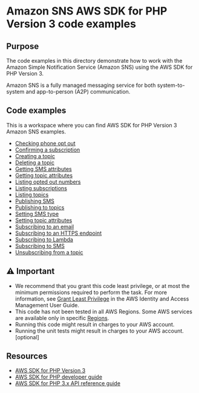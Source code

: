# Amazon SNS AWS SDK for PHP Version 3 code examples

## Purpose
The code examples in this directory demonstrate how to work with the Amazon Simple Notification Service 
(Amazon SNS) using the AWS SDK for PHP Version 3.

Amazon SNS is a fully managed messaging service for both system-to-system and app-to-person (A2P) communication. 

## Code examples
This is a workspace where you can find AWS SDK for PHP Version 3 Amazon SNS examples.

- [Checking phone opt out](./CheckOptOut.php)
- [Confirming a subscription](./ConfirmSubscription.php)
- [Creating a topic](./CreateTopic.php)
- [Deleting a topic](./DeleteTopic.php)
- [Getting SMS attributes](./GetSMSAttributes.php)
- [Getting topic attributes](./GetTopicAttributes.php)
- [Listing opted out numbers](./ListOptOut.php)
- [Listing subscriptions](./ListSubscriptions.php)
- [Listing topics](./ListTopics.php)
- [Publishing SMS](./PublishTextSMS.php)
- [Publishing to topics](./PublishTopic.php)
- [Setting SMS type](./SetSMSAttributes.php)
- [Setting topic attributes](./SetTopicAttributes.php)
- [Subscribing to an email](./SubscribeEmail.php)
- [Subscribing to an HTTPS endpoint](./SubscribeHTTPS.php)
- [Subscribing to Lambda](./SubscribeLambda.php)
- [Subscribing to SMS](./SubscribeTextSMS.php)
- [Unsubscribing from a topic](./unsubscribe.php)

## ⚠ Important
- We recommend that you grant this code least privilege, or at most the minimum permissions required to perform the task. For more information, see [Grant Least Privilege](https://docs.aws.amazon.com/IAM/latest/UserGuide/best-practices.html#grant-least-privilege) in the AWS Identity and Access Management User Guide.
- This code has not been tested in all AWS Regions. Some AWS services are available only in specific [Regions](https://aws.amazon.com/about-aws/global-infrastructure/regional-product-services).
- Running this code might result in charges to your AWS account. 
- Running the unit tests might result in charges to your AWS account. [optional]

## Resources
- [AWS SDK for PHP Version 3](https://github.com/aws/aws-sdk-php) 
- [AWS SDK for PHP developer guide](https://docs.aws.amazon.com/sdk-for-php/v3/developer-guide/welcome.html) 
- [AWS SDK for PHP 3.x API reference guide](https://docs.aws.amazon.com/aws-sdk-php/v3/api/index.html) 

